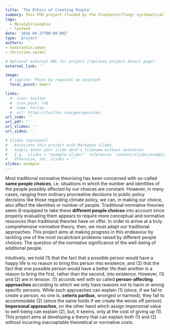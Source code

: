 ```yaml
---
title: 'The Ethics of Creating People'
summary: This PhD project (funded by the Studienstiftung) systematically investigating the usability demand on moral theories.
tags:
  - Moralphilosophie
  - laufend
date: '2016-04-27T00:00:00Z'
type: 'project'
authors:
- konstantin.weber
- christian.seidel

# Optional external URL for project (replaces project detail page).
external_link: ''

image:
  # caption: Photo by rawpixel on Unsplash
  focal_point: Smart

links:
  #- icon: twitter
  #  icon_pack: fab
  #  name: Follow
  #  url: https://twitter.com/georgecushen
url_code: ''
url_pdf: ''
url_slides: ''
url_video: ''

# Slides (optional).
#   Associate this project with Markdown slides.
#   Simply enter your slide deck's filename without extension.
#   E.g. `slides = "example-slides"` references `content/slides/example-slides.md`.
#   Otherwise, set `slides = ""`.
slides: example
---
```


Most traditional normative theorising has been concerned with so-called **same people choices**, i.e. situations in which the number and identities of the people possibly affected by our choices are constant. However, in many cases, ranging from ordinary procreative decisions to public policy decisions like those regarding climate policy, we can, in making our choice, also affect the identities or number of people. Traditional normative theories seem ill-equipped to take these **different people choices** into account since properly evaluating them appears to require more conceptual and normative resources than traditional theories have on offer. In order to arrive at a truly comprehensive normative theory, then, we must adapt our traditional approaches. This project aims at making progress in this endeavour by tackling one of the most recalcitrant problems raised by different people choices: The question of the normative significance of the well-being of additional people.

Intuitively, we hold (1) that the fact that a possible person would have a happy life is no reason to bring this person into existence, and (2) that the fact that one possible person would have a better life than another is a reason to bring the first, rather than the second, into existence. However, (1) and (2) are in tension. (1) accords well with so called **person-affecting approaches** according to which we only have reasons not to harm or wrong specific persons. While such approaches can explain (1) (since, if we fail to create a person, no one is, **ceteris paribus**, wronged or harmed), they fail to accommodate (2) (since the same holds if we create the worse off person). **Impersonal approaches**, on the other hand which assign impersonal value to well-being can explain (2), but, it seems, only at the cost of giving up (1). This project aims at developing a theory that can explain both (1) and (2) without incurring inacceptable theoretical or normative costs.
